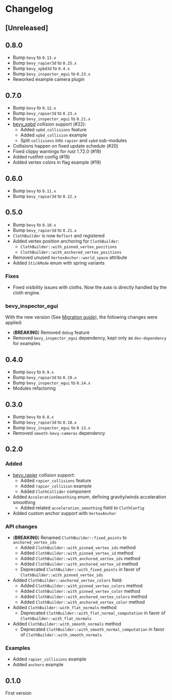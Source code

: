 # Changelog

## [Unreleased]

## 0.8.0

* Bump `bevy` to `0.13.x`
* Bump `bevy_rapier3d` to `0.25.x`
* Bump `bevy_xpbd3d` to `0.4.x`
* Bump `bevy_inspector_egui` to `0.23.x`
* Reworked example camera plugin

## 0.7.0

* Bump `bevy` to `0.12.x`
* Bump `bevy_rapier3d` to `0.23.x`
* Bump `bevy_inspector_egui` to `0.21.x`
* [bevy_xpbd](https://github.com/Jondolf/bevy_xpbd) collision support (#22):
  * Added `xpbd_collisions` feature
  * Added `xpbd_collision` example
  * Split `collisions` into `rapier` and `xpbd` sub-modules
* Collisions happen on fixed update schedule (#20)
* Fixed clippy warnings for rust 1.72.0 (#19)
* Added rustfmt config (#19)
* Added vertex colors in flag example (#19)

## 0.6.0

* Bump `bevy` to `0.11.x`
* Bump `bevy_rapier3d` to `0.22.x`

## 0.5.0

* Bump `bevy` to `0.10.x`
* Bump `bevy_rapier3d` to `0.21.x`
* `ClothBuilder` is now `Reflect` and registered
* Added vertex position anchoring for `ClothBuilder`:
  * `ClothBuilder::with_pinned_vertex_positions`
  * `ClothBuilder::with_anchored_vertex_positions`
* Removed unused `VertexAnchor::world_space` attribute
* Added `StickMode` enum with spring variants

### Fixes

* Fixed visibility issues with cloths. Now the `Aabb` is directly handled by
the cloth engine.

### bevy_inspector_egui

With the new version (See [Migration guide](https://github.com/jakobhellermann/bevy-inspector-egui/blob/main/docs/MIGRATION_GUIDE_0.15_0.16.md)),
the following changes were applied:

* (**BREAKING**) Removed `debug` feature
* Removed `bevy_inspector_egui` dependency, kept only as `dev-dependency` for examples

## 0.4.0

* Bump `bevy` to `0.9.x`
* Bump `bevy_rapier3d` to `0.19.x`
* Bump `bevy_inspector_egui` to `0.14.x`
* Modules refactoring

## 0.3.0

* Bump `bevy` to `0.8.x`
* Bump `bevy_rapier3d` to `0.18.x`
* Bump `bevy_inspector_egui` to `0.13.x`
* Removed `smooth-bevy-cameras` dependency

## 0.2.0

### Added

* [bevy_rapier](https://github.com/dimforge/bevy_rapier) collision support:
  * Added `rapier_collisions` feature
  * Added `rapier_collision` example
  * Added `ClothCollider` component
* Added `AccelerationSmoothing` enum, defining gravity/winds acceleration smoothing
  * Added related `acceleration_smoothing` field to `ClothConfig`
* Added custom anchor support with `VertexAnchor`

### API changes

* (**BREAKING**) Renamed `ClothBuilder::fixed_points` to `anchored_vertex_ids`
  * Added `ClothBuilder::with_pinned_vertex_ids` method
  * Added `ClothBuilder::with_pinned_vertex_id` method
  * Added `ClothBuilder::with_anchored_vertex_ids` method
  * Added `ClothBuilder::with_anchored_vertex_id` method
  * Deprecated `ClothBuilder::with_fixed_points` in favor of `ClothBuilder::with_pinned_vertex_ids`
* Added `ClothBuilder::anchored_vertex_colors` field:
  * Added `ClothBuilder::with_pinned_vertex_colors` method
  * Added `ClothBuilder::with_pinned_vertex_color` method
  * Added `ClothBuilder::with_anchored_vertex_colors` method
  * Added `ClothBuilder::with_anchored_vertex_color` method
* Added `ClothBuilder::with_flat_normals` method
  * Deprecated `ClothBuilder::with_flat_normal_computation` in favor of `ClothBuilder::with_flat_normals`
* Added `ClothBuilder::with_smooth_normals` method
  * Deprecated `ClothBuilder::with_smooth_normal_computation` in favor of `ClothBuilder::with_smooth_normals`

### Examples

* Added `rapier_collisions` example
* Added `anchors` example

## 0.1.0

First version

